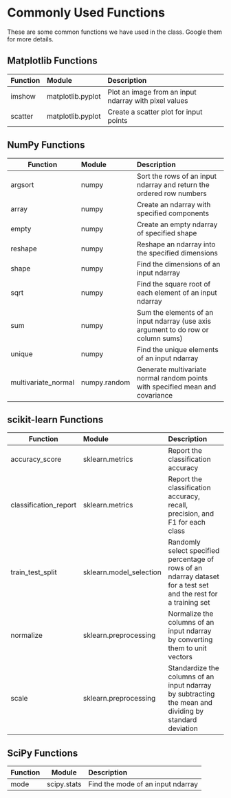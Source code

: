 # Commonly Used Functions

These are some common functions we have used in the class. Google them for more details.

## Matplotlib Functions

| Function | Module | Description |
|----------|:-------------|:------|
| imshow | matplotlib.pyplot | Plot an image from an input ndarray with pixel values |
| scatter | matplotlib.pyplot | Create a scatter plot for input points |

## NumPy Functions

| Function | Module | Description |
|----------|:-------------|:------|
| argsort | numpy | Sort the rows of an input ndarray and return the ordered row numbers |
| array | numpy | Create an ndarray with specified components |
| empty | numpy | Create an empty ndarray of specified shape |
| reshape | numpy | Reshape an ndarray into the specified dimensions |
| shape | numpy | Find the dimensions of an input ndarray |
| sqrt | numpy | Find the square root of each element of an input ndarray |
| sum | numpy | Sum the elements of an input ndarray (use axis argument to do row or column sums) |
| unique | numpy | Find the unique elements of an input ndarray |
| multivariate_normal | numpy.random | Generate multivariate normal random points with specified mean and covariance |

## scikit-learn Functions

| Function | Module | Description |
|----------|:-------------|:------|
| accuracy_score | sklearn.metrics | Report the classification accuracy |
| classification_report | sklearn.metrics | Report the classification accuracy, recall, precision, and F1 for each class |
| train_test_split | sklearn.model_selection | Randomly select specified percentage of rows of an ndarray dataset for a test set and the rest for a training set |
| normalize | sklearn.preprocessing | Normalize the columns of an input ndarray by converting them to unit vectors |
| scale | sklearn.preprocessing | Standardize the columns of an input ndarray by subtracting the mean and dividing by standard deviation |

## SciPy Functions

| Function | Module | Description |
|----------|:-------------:|:------|
| mode | scipy.stats | Find the mode of an input ndarray |
